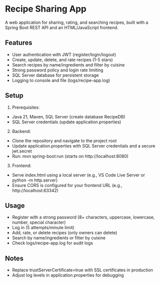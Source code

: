 # Recipe Sharing App
A web application for sharing, rating, and searching recipes, built with a Spring Boot REST API and an HTML/JavaScript frontend.

## Features
- User authentication with JWT (register/login/logout)
- Create, update, delete, and rate recipes (1-5 stars)
- Search recipes by name/ingredients and filter by cuisine
- Strong password policy and login rate limiting
- SQL Server database for persistent storage
- Logging to console and file (logs/recipe-app.log)

## Setup

1. Prerequisites:
- Java 21, Maven, SQL Server (create database RecipeDB)
- SQL Server credentials (update application.properties)

2. Backend:
- Clone the repository and navigate to the project root
- Update application.properties with SQL Server credentials and a secure jwt.secret
- Run: mvn spring-boot:run (starts on http://localhost:8080)

3. Frontend:
- Serve index.html using a local server (e.g., VS Code Live Server or python -m http.server)
- Ensure CORS is configured for your frontend URL (e.g., http://localhost:63342)

## Usage

- Register with a strong password (8+ characters, uppercase, lowercase, number, special character)
- Log in (5 attempts/minute limit)
- Add, rate, or delete recipes (only owners can delete)
- Search by name/ingredients or filter by cuisine
- Check logs/recipe-app.log for audit logs

## Notes
- Replace trustServerCertificate=true with SSL certificates in production
- Adjust log levels in application.properties for debugging

